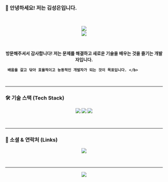 ### 👋 안녕하세요! 저는 김성은입니다.
<br>

<p align="center">
  <img src="https://github-readme-stats.vercel.app/api?username=kse76310&show_icons=true&theme=merko&include_all_commits=true&count_private=true"/>
  <br>
  <img src="https://github-readme-stats.vercel.app/api/top-langs/?username=kse76310&layout=compact&langs_count=7&theme=merko"/>
</p>

<br>

<p align="center">
  <b>방문해주셔서 감사합니다! 저는 문제를 해결하고 새로운 기술을 배우는 것을 즐기는 개발자입니다.
    
     배움을 갈고 닦아 효율적이고 능동적인 개발자가 되는 것이 목표입니다. </b>
</p>

<br>
<hr>

### 🛠️ 기술 스택 (Tech Stack)

<p align="center">
  <img src="https://img.shields.io/badge/Python-3776AB?style=for-the-badge&logo=Python&logoColor=white"> 
  <img src="https://img.shields.io/badge/C-F7DF1E?style=for-the-badge&logo=C&logoColor=black">
  <img src="https://img.shields.io/badge/Linux-61DAFB?style=for-the-badge&logo=linux&logoColor=black">
</p>

<br>
<hr>

### 🔗 소셜 & 연락처 (Links)

<p align="center">
  <a href="mailto:kse76310@naver.com"><img src="https://img.shields.io/badge/Email-ea4335?style=for-the-badge&logo=gmail&logoColor=white"></a>
</p>

<br>
<hr>

<p align="center">
  <img src="https://hits.seeyoufarm.com/api/count/incr/badge.svg?url=https%3A%2F%2Fgithub.com%2FYOUR_GITHUB_ID&count_bg=%2379C83D&title_bg=%23555555&icon=&icon_color=%23E7E7E7&title=visitors&edge_flat=false"/>
</p>


